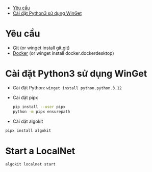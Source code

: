 -   [Yêu cầu](#yêu-cầu)
-   [Cài đặt Python3 sử dụng WinGet](#cài-đặt-python3-sử-dụng-winget)

# Yêu cầu

-   [Git](https://github.com/git-guides/install-git#install-git-on-windows)
    (or winget install git.git)
-   [Docker](https://docs.docker.com/desktop/install/windows-install/)
    (or winget install docker.dockerdesktop)

# Cài đặt Python3 sử dụng WinGet

-   Cài đặt Python: `winget install python.python.3.12`

-   Cài đặt pipx

    ``` bash
    pip install --user pipx
    python -m pipx ensurepath
    ```

-   Cài đặt algokit

``` bash
pipx install algokit
```

# Start a LocalNet

``` bash
algokit localnet start
```

